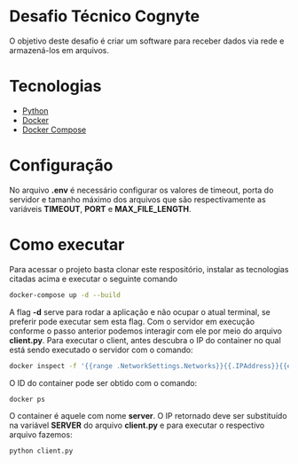 # Desafio Técnico Cognyte

O objetivo deste desafio é criar um software para receber dados via rede e armazená-los em arquivos.

# Tecnologias
- [Python](https://www.python.org/)
- [Docker](https://www.docker.com/)
- [Docker Compose](https://docs.docker.com/compose/)

# Configuração
No arquivo __.env__ é necessário configurar os valores de timeout, porta do servidor e tamanho máximo dos arquivos que são respectivamente as variáveis __TIMEOUT__, __PORT__ e __MAX_FILE_LENGTH__.

# Como executar
Para acessar o projeto basta clonar este respositório, instalar as tecnologias citadas acima e executar o seguinte comando
```bash
docker-compose up -d --build
```
A flag __-d__ serve para rodar a aplicação e não ocupar o atual terminal, se preferir pode executar sem esta flag.
Com o servidor em execução conforme o passo anterior podemos interagir com ele por meio do arquivo __client.py__. Para executar o client, antes descubra o IP do container no qual está sendo executado o servidor com o comando:
```bash
docker inspect -f '{{range .NetworkSettings.Networks}}{{.IPAddress}}{{end}}' <id_container>
```
O ID do container pode ser obtido com o comando:
```
docker ps
```
O container é aquele com nome __server__. O IP retornado deve ser substituído na variável __SERVER__ do arquivo __client.py__ e para executar o respectivo arquivo fazemos:
```bash
python client.py
```